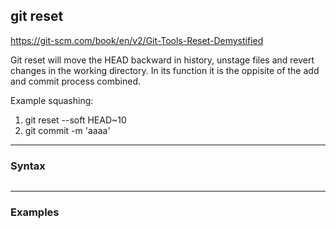 ## git reset
https://git-scm.com/book/en/v2/Git-Tools-Reset-Demystified

Git reset will move the HEAD backward in history, unstage files and revert changes
in the working directory. In its function it is the oppisite of the add and commit process
combined.

Example squashing:

1. git reset --soft HEAD~10
2. git commit -m 'aaaa'

-------------------------------------------------------------------------------
### Syntax
```shell
```

-------------------------------------------------------------------------------
### Examples
```shell
```